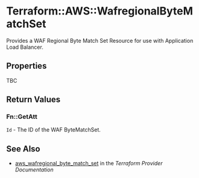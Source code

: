 # Terraform::AWS::WafregionalByteMatchSet

Provides a WAF Regional Byte Match Set Resource for use with Application Load Balancer.

## Properties

TBC

## Return Values

### Fn::GetAtt

`Id` - The ID of the WAF ByteMatchSet.

## See Also

* [aws_wafregional_byte_match_set](https://www.terraform.io/docs/providers/aws/r/wafregional_byte_match_set.html) in the _Terraform Provider Documentation_